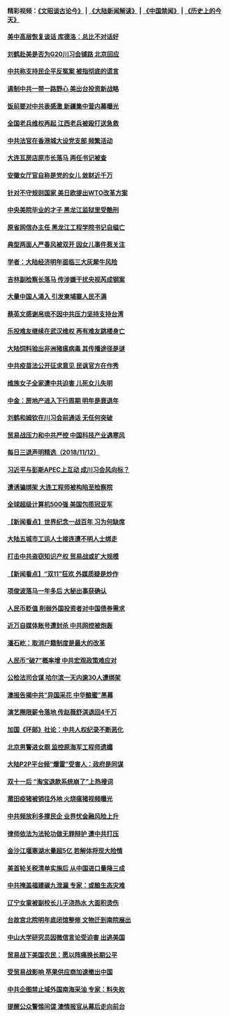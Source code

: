 #### 精彩视频：[《文昭谈古论今》](https://github.com/gfw-breaker/wenzhao/blob/master/README.md?t=11131831) | [《大陆新闻解读》](https://github.com/gfw-breaker/ntdtv-comedy/blob/master/README.md?t=11131831) | [《中国禁闻》](https://github.com/gfw-breaker/ntdtv-news/blob/master/README.md?t=11131831) | [《历史上的今天》](https://github.com/gfw-breaker/today-in-history/blob/master/README.md?t=11131831) 

#### [美中高层恢复谈话 库德洛：总比不对话好](../pages/nsc413/n10849556.md?t=11131831) 

#### [刘鹤赴美是否为G20川习会铺路 北京回应](../pages/nsc413/n10849419.md?t=11131831) 

#### [中共称支持民企平反冤案 被指彻底的谎言](../pages/nsc413/n10849425.md?t=11131831) 

#### [遏制中共一带一路野心 美出台投资新战略](../pages/nsc413/n10849450.md?t=11131831) 

#### [饭前要对中共表感激 新疆集中营内幕曝光](../pages/nsc413/n10849239.md?t=11131831) 

#### [全国老兵维权再起 江西老兵被殴打送急救](../pages/nsc413/n10849258.md?t=11131831) 

#### [中共法官在香港城大设党支部 频繁活动](../pages/nsc413/n10848906.md?t=11131831) 

#### [大连瓦房店原市长落马 两任书记被查](../pages/nsc413/n10848445.md?t=11131831) 


#### [安徽女厅官自称是党的女儿 敛财近千万](../pages/nsc413/n10849184.md?t=11131831) 

#### [针对不守规则国家 美日欧提出WTO改革方案](../pages/nsc413/n10848776.md?t=11131831) 

#### [中央美院毕业的才子 黑龙江监狱里受酷刑](../pages/nsc413/n10844944.md?t=11131831) 

#### [原省网信办主任 黑龙江工程学院书记自缢亡](../pages/nsc413/n10849235.md?t=11131831) 

#### [典型两面人严春风被双开 因女儿事件惹关注](../pages/nsc413/n10848360.md?t=11131831) 

#### [学者：大陆经济明年面临三大灰犀牛风险](../pages/nsc413/n10848131.md?t=11131831) 

#### [吉林副检察长落马 传涉嫌干扰央视芮成钢案](../pages/nsc413/n10848049.md?t=11131831) 

#### [大量中国人涌入 引发柬埔寨人民不满](../pages/nsc413/n10848622.md?t=11131831) 

#### [蔡英文感谢帛琉不因中共压力坚持支持台湾](../pages/nsc413/n10848339.md?t=11131831) 

#### [乐投难友继续在武汉维权 再有难友跳楼身亡](../pages/nsc413/n10847629.md?t=11131831) 

#### [大陆饲料验出非洲猪瘟病毒 其传播途径是谜](../pages/nsc413/n10847468.md?t=11131831) 

#### [中共疫苗法公开征求意见 民讽官方在作秀](../pages/nsc413/n10847921.md?t=11131831) 

#### [维族女子全家遭中共迫害 儿死女儿失明](../pages/nsc413/n10847766.md?t=11131831) 

#### [中金：房地产进入下行周期 明年是衰退年](../pages/nsc413/n10847901.md?t=11131831) 

#### [刘鹤和姆钦在川习会前通话 无任何突破](../pages/nsc413/n10848020.md?t=11131831) 

#### [贸易战压力和中共严控 中国科技产业遇寒风](../pages/nsc413/n10847923.md?t=11131831) 


#### [每日三退声明精选（2018/11/12）](../pages/nsc413/n10847952.md?t=11131831) 

#### [习近平与彭斯APEC上互动 成川习会风向标？](../pages/nsc413/n10847020.md?t=11131831) 

#### [遭诱骗绑架 大连工程师被构陷至检察院](../pages/nsc413/n10843379.md?t=11131831) 

#### [全球超级计算机500强 美国包揽冠亚军](../pages/nsc413/n10847488.md?t=11131831) 

#### [【新闻看点】世界纪念一战百年 习为何缺席](../pages/nsc413/n10847292.md?t=11131831) 

#### [大陆五城市工运人士接连遭不明人士绑走](../pages/nsc413/n10847440.md?t=11131831) 

#### [打击中共盗窃知识产权 贸易战或扩大规模](../pages/nsc413/n10847555.md?t=11131831) 

#### [【新闻看点】“双11”狂欢 外媒质疑是炒作](../pages/nsc413/n10847335.md?t=11131831) 

#### [项俊波落马一年多后 大秘出事获确认](../pages/nsc413/n10847456.md?t=11131831) 

#### [人民币贬值 削弱外国投资者对中国债券需求](../pages/nsc413/n10847506.md?t=11131831) 

#### [近万自媒体账号遭封杀 中共网控被炮轰](../pages/nsc413/n10847276.md?t=11131831) 

#### [潘石屹：取消户籍制度是最大的改革](../pages/nsc413/n10847446.md?t=11131831) 

#### [人民币“破7”概率增 中共宏观政策难应对](../pages/nsc413/n10847226.md?t=11131831) 

#### [公检法司合谋 哈尔滨一天内逾30人遭绑架](../pages/nsc413/n10844792.md?t=11131831) 

#### [澳报告揭中共“异国采花 中华酿蜜”黑幕](../pages/nsc413/n10846837.md?t=11131831) 

#### [演艺圈限薪令落地 传赵薇舒淇退回4千万](../pages/nsc413/n10847319.md?t=11131831) 

#### [加国《环邮》社论：中共人权纪录不断恶化](../pages/nsc413/n10847032.md?t=11131831) 

#### [北京男警进女厕 监控原海军工程师遗孀](../pages/nsc413/n10844013.md?t=11131831) 

#### [大陆P2P平台频“爆雷”受害人：政府是同谋](../pages/nsc413/n10847205.md?t=11131831) 

#### [双十一后 “淘宝退款系统崩了”上热搜词](../pages/nsc413/n10846869.md?t=11131831) 

#### [莆田疫猪被销往外地 火烧瘟猪视频曝光](../pages/nsc413/n10846764.md?t=11131831) 

#### [中共频放利多撑民企 业界忧金融风险上升](../pages/nsc413/n10847086.md?t=11131831) 

#### [律师依法为法轮功做无罪辩护 遭中共打压](../pages/nsc413/n10846893.md?t=11131831) 

#### [金沙江堰塞湖水量超5亿 若解体将现大险情](../pages/nsc413/n10846099.md?t=11131831) 

#### [美首轮关税清单实施后 从中国进口量降三成](../pages/nsc413/n10846187.md?t=11131831) 


#### [中共掩盖福建碳九泄漏 专家：或酿生态灾难](../pages/nsc413/n10846001.md?t=11131831) 

#### [辽宁女童被副校长儿子浇热水 大面积烫伤](../pages/nsc413/n10846261.md?t=11131831) 

#### [台故宫北院明年底闭馆整修 文物迁到南院展出](../pages/nsc413/n10846212.md?t=11131831) 

#### [中山大学研究员因微信言论受迫害 出逃美国](../pages/nsc413/n10845363.md?t=11131831) 

#### [贸易战下美国农民：愿以阵痛换长期公平](../pages/nsc413/n10846451.md?t=11131831) 

#### [受贸易战影响 苹果供应商加速撤出中国](../pages/nsc413/n10845736.md?t=11131831) 

#### [中共企图禁止域外国南海采油 专家：料失败](../pages/nsc413/n10845669.md?t=11131831) 

#### [提醒公众警惕间谍 澳情报官从幕后走向前台](../pages/nsc413/n10845431.md?t=11131831) 


